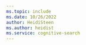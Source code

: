 ```yaml
---
ms.topic: include
ms.date: 10/26/2022
author: HeidiSteen
ms.author: heidist
ms.service: cognitive-search
---
```


